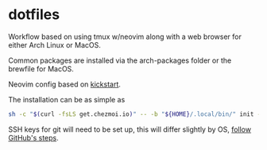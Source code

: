 # dotfiles
Workflow based on using tmux w/neovim along with a web browser for either Arch Linux or MacOS.

Common packages are installed via the arch-packages folder or the brewfile for MacOS.

Neovim config based on [kickstart](https://github.com/nvim-lua/kickstart.nvim).

The installation can be as simple as 
```bash
sh -c "$(curl -fsLS get.chezmoi.io)" -- -b "${HOME}/.local/bin/" init --purge-binary --apply spencerrais
```
SSH keys for git will need to be set up, this will differ slightly by OS, [follow GitHub's steps](https://docs.github.com/en/authentication/connecting-to-github-with-ssh/generating-a-new-ssh-key-and-adding-it-to-the-ssh-agent?platform=mac).
